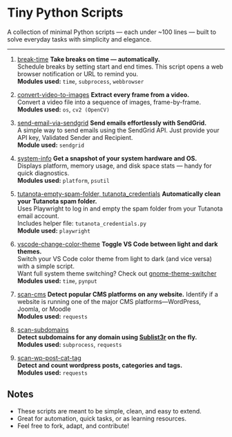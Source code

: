 # Tiny Python Scripts

A collection of minimal Python scripts — each under ~100 lines — built to solve everyday tasks with simplicity and elegance.
___

1. [break-time](https://github.com/anargis/tiny-python-scripts/blob/main/break-time.py)
**Take breaks on time — automatically.**  
Schedule breaks by setting start and end times. This script opens a web browser notification or URL to remind you.  
**Modules used:** `time`, `subprocess`, `webbrowser`

2. [convert-video-to-images](https://github.com/anargis/tiny-python-scripts/blob/main/convert-video-to-images.py)
**Extract every frame from a video.**  
Convert a video file into a sequence of images, frame-by-frame.  
**Modules used:** `os`, `cv2 (OpenCV)`

3. [send-email-via-sendgrid](https://github.com/anargis/tiny-python-scripts/blob/main/send-email-via-sendgrid.py)
**Send emails effortlessly with SendGrid.**  
A simple way to send emails using the SendGrid API. Just provide your API key, Validated Sender and Recipient.  
**Module used:** `sendgrid`

4. [system-info](https://github.com/anargis/tiny-python-scripts/blob/main/system-info.py)
**Get a snapshot of your system hardware and OS.**  
Displays platform, memory usage, and disk space stats — handy for quick diagnostics.  
**Modules used:** `platform`, `psutil`

5. [tutanota-empty-spam-folder, tutanota_credentials](https://github.com/anargis/tiny-python-scripts/blob/main/tutanota-empty-spam-folder.py)
**Automatically clean your Tutanota spam folder.**  
Uses Playwright to log in and empty the spam folder from your Tutanota email account.  
Includes helper file: `tutanota_credentials.py`  
**Module used:** `playwright`

6. [vscode-change-color-theme](https://github.com/anargis/tiny-python-scripts/blob/main/vscode-change-color-theme.py)
**Toggle VS Code between light and dark themes.**  
Switch your VS Code color theme from light to dark (and vice versa) with a simple script.  
Want full system theme switching? Check out [gnome-theme-switcher](https://github.com/anargis/gnome-theme-switcher)  
**Modules used:** `time`, `pynput`

7. [scan-cms](https://github.com/anargis/tiny-python-scripts/blob/main/scan-cms.py)
**Detect popular CMS platforms on any website.**
Identify if a website is running one of the major CMS platforms—WordPress, Joomla, or Moodle  
**Modules used:** `requests`

8. [scan-subdomains](https://github.com/anargis/tiny-python-scripts/blob/main/scan-subdomains.py)  
**Detect subdomains for any domain using [Sublist3r](https://github.com/aboul3la/Sublist3r) on the fly.**  
**Modules used:** `subprocess`, `requests` 

9. [scan-wp-post-cat-tag](https://github.com/anargis/tiny-python-scripts/blob/main/scan-post-wp-post-cat-tag.py)  
**Detect and count wordpress posts, categories and tags.**  
**Modules used:** `requests` 

## Notes

- These scripts are meant to be simple, clean, and easy to extend.
- Great for automation, quick tasks, or as learning resources.
- Feel free to fork, adapt, and contribute!
